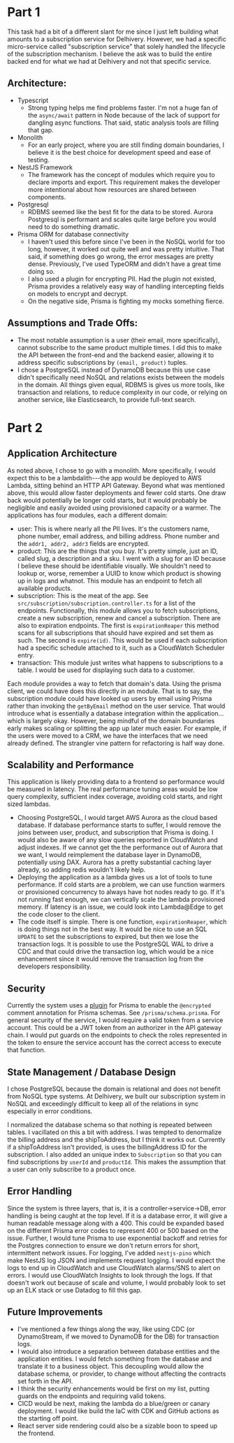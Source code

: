 # Part 1

This task had a bit of a different slant for me since I just left building what amounts to a subscription service for Delhivery. However, we had a specific micro-service called "subscription service" that solely handled the lifecycle of the subscription mechanism. I believe the ask was to build the entire backed end for what we had at Delhivery and not that specific service. 

## Architecture:
- Typescript 
    - Strong typing helps me find problems faster. I'm not a huge fan of the `async/await` pattern in Node because of the lack of support for dangling async functions. That said, static analysis tools are filling that gap.
- Monolith
  - For an early project, where you are still finding domain boundaries, I believe it is the best choice for development speed and ease of testing.
- NestJS Framework
  - The framework has the concept of modules which require you to declare imports and export. This requirement makes the developer more intentional about how resources are shared between components.
- Postgresql
  - RDBMS seemed like the best fit for the data to be stored. Aurora Postgresql is performant and scales quite large before you would need to do something dramatic. 
- Prisma ORM for database connectivity
  - I haven't used this before since I've been in the NoSQL world for too long, however, it worked out quite well and was pretty intuitive. That said, if something does go wrong, the error messages are pretty dense.  Previously, I've used TypeORM and didn't have a great time doing so.
  - I also used a plugin for encrypting PII. Had the plugin not existed, Prisma provides a relatively easy way of handling intercepting fields on models to encrypt and decrypt.
  - On the negative side, Prisma is fighting my mocks something fierce. 

## Assumptions and Trade Offs:
- The most notable assumption is a user (their email, more specifically), cannot subscribe to the same product multiple times. I did this to make the API between the front-end and the backend easier, allowing it to address specific subscriptions by `(email, product)` tuples.
- I chose a PostgreSQL instead of DynamoDB because this use case didn't specifically need NoSQL and relations exists between the models in the domain. All things given equal, RDBMS is gives us more tools, like transaction and relations, to reduce complexity in our code, or relying on another service, like Elasticsearch, to provide full-text search.


# Part 2

## Application Architecture
  As noted above, I chose to go with a monolith. More specifically, I would expect this to be a lambdalith---the app would be deployed to AWS Lambda, sitting behind an HTTP API Gateway. Beyond what was mentioned above, this would allow faster deployments and fewer cold starts. One draw back would potentially be longer cold starts, but it would probably be negligible and easily avoided using provisioned capacity or a warmer. The applications has four modules, each a different domain:
  - user: This is where nearly all the PII lives. It's the customers name, phone number, email address, and billing address. Phone number and the `addr1, addr2, addr3` fields are encrypted. 
  - product: This are the things that you buy. It's pretty simple, just an ID, called slug, a description and a sku. I went with a slug for an ID because I believe these should be identifiable visually. We shouldn't need to lookup or, worse, remember a UUID to know which product is showing up in logs and whatnot. This module has an endpoint to fetch all available products.
  - subscription: This is the meat of the app. See `src/subscription/subscription.controller.ts` for a list of the endpoints. Functionally, this module allows you to fetch subscriptions, create a new subscription, renew and cancel a subscription.  There are also to expiration endpoints. The first is `expirationReaper` this method scans for all subscriptions that should have expired and set them as such. The second is `expire(id)`. This would be used if each subscription had a specific schedule attached to it, such as a CloudWatch Scheduler entry. 
  - transaction: This module just writes what happens to subscriptions to a table. I would be used for displaying such data to a customer.
  
  Each module provides a way to fetch that domain's data. Using the prisma client, we could have does this directly in an module. That is to say, the subscription module could have looked up users by email using Prisma rather than invoking the `getByEmail` method on the user service. That would introduce what is essentially a database integration within the application... which is largely okay. However, being mindful of the domain boundaries early makes scaling or splitting the app up later much easier. For example, if the users were moved to a CRM, we have the interfaces that we need already defined. The strangler vine pattern for refactoring is half way done.

## Scalability and Performance
This application is likely providing data to a frontend so performance would be measured in latency.  The real performance tuning areas would be low query complexity, sufficient index coverage, avoiding cold starts, and right sized lambdas. 
- Choosing PostgreSQL, I would target AWS Aurora as the cloud based database. If database performance starts to suffer, I would remove the joins between user, product, and subscription that Prisma is doing. I would also be aware of any slow queries reported in CloudWatch and adjust indexes. If we cannot get the the performance out of Aurora that we want, I would reimplement the database layer in DynamoDB, potentially using DAX.  Aurora has a pretty substantial caching layer already, so adding redis wouldn't likely help.  
- Deploying the application as a lambda gives us a lot of tools to tune performance. If cold starts are a problem, we can use function warmers or provisioned concurrency to always have hot nodes ready to go. If it's not running fast enough, we can vertically scale the lambda provisioned memory. If latency is an issue, we could look into Lambda@Edge to get the code closer to the client. 
- The code itself is simple. There is one function, `expirationReaper`, which is doing things not in the best way. It would be nice to use an SQL `UPDATE` to set the subscriptions to expired, but then we lose the transaction logs. It is possible to use the PostgreSQL WAL to drive a CDC and that could drive the transaction log, which would be a nice enhancement since it would remove the transaction log from the developers responsibility.


## Security
Currently the system uses a [plugin](https://www.npmjs.com/package/prisma-field-encryption) for Prisma to enable the `@encrypted` comment annotation for Prisma schemas. See `/prisma/schema.prisma`. 
For general security of the service, I would require a valid token from a service account. This could be a JWT token from an authorizer in the API gateway chain. I would put guards on the endpoints to check the roles represented in the token to ensure the service account has the correct access to execute that function.

## State Management / Database Design
I chose PostgreSQL because the domain is relational and does not benefit from NoSQL type systems. At Delhivery, we built our subscription system in NoSQL and exceedingly difficult to keep all of the relations in sync especially in error conditions. 

I normalized the database schema so that nothing is repeated between tables. I vacillated on this a bit with address. I was tempted to denormalize the billing address and the shipToAddress, but I think it works out. Currently if a shipToAddress isn't provided, is uses the billingAddress ID for the subscription. I also added an unique index to `Subscription` so that you can find subscriptions by `userId` and `productId`. This makes the assumption that a user can only subscribe to a product once. 

## Error Handling
Since the system is three layers, that is, it is a controller->service->DB, error handling is being caught at the top level. If it is a database error, it will give a human readable message along with a 400. This could be expanded based on the different Prisma error codes to represent 400 or 500 based on the issue. Further, I would tune Prisma to use exponential backoff and retries for the Postgres connection to ensure we don't return errors for short, intermittent network issues.
For logging, I've added `nestjs-pino` which make NestJS log JSON and implements request logging. I would expect the logs to end up in CloudWatch and use CloudWatch alarms/SNS to alert on errors. I would use CloudWatch Insights to look through the logs. If that doesn't work out because of scale and volume, I would probably look to set up an ELK stack or use Datadog to fill this gap.

## Future Improvements
- I've mentioned a few things along the way, like using CDC (or DynamoStream, if we moved to DynamoDB for the DB) for transaction logs. 
- I would also introduce a separation between database entities and the application entities. I would fetch something from the database and translate it to a business object. This decoupling would allow the database schema, or provider, to change without affecting the contracts set forth in the API.
- I think the security enhancements would be first on my list, putting guards on the endpoints and requiring valid tokens. 
- CICD would be next, making the lambda do a blue/green or canary deployment. I would like build the IaC with CDK and GitHub actions as the starting off point. 
- React server side rendering could also be a sizable boon to speed up the frontend. 

